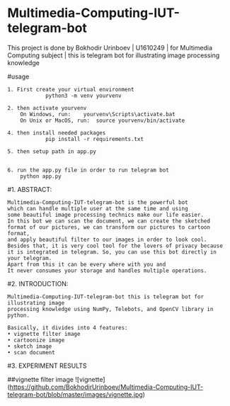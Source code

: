 # Multimedia-Computing-IUT-telegram-bot
This project is done by Bokhodir Urinboev | U1610249 | for Multimedia Computing subject | this is telegram bot for illustrating image processing knowledge  

#usage
```
1. First create your virtual environment
			python3 -m venv yourvenv

2. then activate yourvenv
	On Windows, run:  	yourvenv\Scripts\activate.bat
	On Unix or MacOS, run: 	source yourvenv/bin/activate

4. then install needed packages
			pip install -r requirements.txt

5. then setup path in app.py 

 
6. run the app.py file in order to run telegram bot
	python app.py
```



#1. ABSTRACT:
```
Multimedia-Computing-IUT-telegram-bot is the powerful bot 
which can handle multiple user at the same time and using 
some beautiful image processing technics make our life easier. 
In this bot we can scan the document, we can create the sketched 
format of our pictures, we can transform our pictures to cartoon format, 
and apply beautiful filter to our images in order to look cool. 
Besides that, it is very cool tool for the lovers of privacy because 
it is integrated in telegram. So, you can use this bot directly in your telegram. 
Apart from this it can be every where with you and 
It never consumes your storage and handles multiple operations.
```


#2. INTRODUCTION:
```
Multimedia-Computing-IUT-telegram-bot this is telegram bot for illustrating image
processing knowledge using NumPy, Telebots, and OpenCV library in python.
```

```
Basically, it divides into 4 features:
• vignette filter image
• cartoonize image
• sketch image
• scan document
```

#3. EXPERIMENT RESULTS

##vignette filter image
![vignette]
(https://github.com/BokhodirUrinboev/Multimedia-Computing-IUT-telegram-bot/blob/master/images/vignette.jpg)

